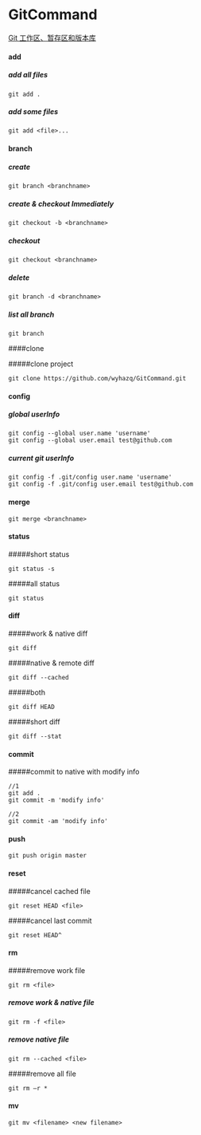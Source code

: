 # GitCommand

[Git 工作区、暂存区和版本库](http://www.runoob.com/git/git-workspace-index-repo.html)

#### add

##### add all files

```shell
git add .
```

##### add some files

```shell
git add <file>...
```



#### branch

##### create

```shell
git branch <branchname>
```

##### create & checkout Immediately

```shell
git checkout -b <branchname>
```

##### checkout

```shell
git checkout <branchname>
```

##### delete

```shell
git branch -d <branchname>
```

##### list all branch

```shell
git branch
```



####clone

#####clone project

```shell
git clone https://github.com/wyhazq/GitCommand.git
```



#### config

##### global userInfo

```shell
git config --global user.name 'username'
git config --global user.email test@github.com
```

##### current git userInfo

```shell
git config -f .git/config user.name 'username'
git config -f .git/config user.email test@github.com
```



#### merge

```shell
git merge <branchname>
```







#### status

#####short status

```shell
git status -s
```

#####all status

```shell
git status
```





#### diff

#####work & native diff

```shell
git diff
```

#####native & remote diff

```shell
git diff --cached
```

#####both

```shell
git diff HEAD
```

#####short diff

```shell
git diff --stat
```





#### commit

#####commit to native with modify info

```shell
//1
git add .
git commit -m 'modify info'

//2
git commit -am 'modify info'
```







#### push

```shell
git push origin master
```



#### reset

#####cancel cached file

```shell
git reset HEAD <file>
```

#####cancel last commit

```shell
git reset HEAD^
```



#### rm

#####remove work file

```shell
git rm <file>
```

##### remove work & native file

```shell
git rm -f <file>
```

##### remove native file

```shell
git rm --cached <file>
```

#####remove all file

```shell
git rm –r * 
```



#### mv

```shell
git mv <filename> <new filename>
```




